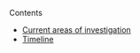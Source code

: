 Contents

- [Current areas of investigation](#current-areas-of-investigation)
- [Timeline](#timeline)
